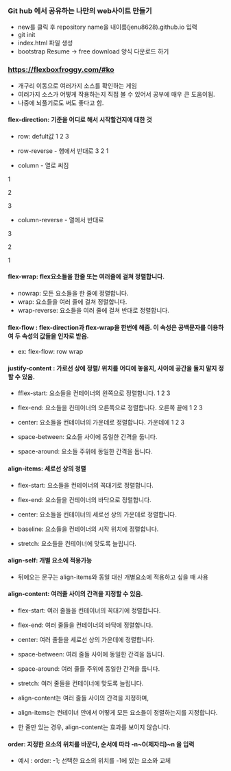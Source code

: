 ### Git hub 에서 공유하는 나만의 web사이트 만들기

- new를 클릭 후 repository name을 내이름(jenu8628).github.io 입력
- git init
- index.html 파일 생성
- bootstrap Resume -> free download  양식 다운로드 하기



### https://flexboxfroggy.com/#ko

- 개구리 이동으로 여러가지 소스를 확인하는 게임
- 여러가지 소스가 어떻게 작용하는지 직접 볼 수 있어서 공부에 매우 큰 도움이됨.
- 나중에 뇌풀기로도 써도 좋다고 함.



#### flex-direction: 기준을 어디로 해서 시작할건지에 대한 것

- row: defult값  1 2 3

- row-reverse - 행에서 반대로    3 2 1

- column - 열로 써짐 

1

2

3

- column-reverse - 열에서 반대로

3

2

1

#### flex-wrap: flex요소들을 한줄 또는 여러줄에 걸쳐 정렬합니다.

- nowrap: 모든 요소들을 한 줄에 정렬합니다.
- wrap: 요소들을 여러 줄에 걸쳐 정렬합니다.
- wrap-reverse: 요소들을 여러 줄에 걸쳐 반대로 정렬합니다.



#### flex-flow : flex-direction과 flex-wrap을 한번에 해줌. 이 속성은 공백문자를 이용하여 두 속성의 값들을 인자로 받음.

- ex: flex-flow: row wrap



#### justify-content : 가로선 상에 정렬/ 위치를 어디에 놓을지, 사이에 공간을 둘지 말지 정할 수 있음.

- fflex-start: 요소들을 컨테이너의 왼쪽으로 정렬합니다. 1 2 3

- flex-end: 요소들을 컨테이너의 오른쪽으로 정렬합니다. 오른쪽 끝에 1 2 3

- center: 요소들을 컨테이너의 가운데로 정렬합니다. 가운데에 1 2 3

- space-between: 요소들 사이에 동일한 간격을 둡니다. 

- space-around: 요소들 주위에 동일한 간격을 둡니다.



#### align-items: 세로선 상의 정렬

- flex-start: 요소들을 컨테이너의 꼭대기로 정렬합니다.

- flex-end: 요소들을 컨테이너의 바닥으로 정렬합니다.

- center: 요소들을 컨테이너의 세로선 상의 가운데로 정렬합니다.

- baseline: 요소들을 컨테이너의 시작 위치에 정렬합니다.

- stretch: 요소들을 컨테이너에 맞도록 늘립니다.



#### align-self: 개별 요소에 적용가능

- 뒤에오는 문구는 align-items와 동일 대신 개별요소에 적용하고 싶을 때 사용



#### align-content:  여러줄 사이의 간격을 지정할 수 있음.

- flex-start: 여러 줄들을 컨테이너의 꼭대기에 정렬합니다.
- flex-end: 여러 줄들을 컨테이너의 바닥에 정렬합니다.
- center: 여러 줄들을 세로선 상의 가운데에 정렬합니다.
- space-between: 여러 줄들 사이에 동일한 간격을 둡니다.
- space-around: 여러 줄들 주위에 동일한 간격을 둡니다.
- stretch: 여러 줄들을 컨테이너에 맞도록 늘립니다.

- align-content는 여러 줄들 사이의 간격을 지정하며, 
- align-items는 컨테이너 안에서 어떻게 모든 요소들이 정렬하는지를 지정합니다. 
- 한 줄만 있는 경우, align-content는 효과를 보이지 않습니다.



#### order: 지정한 요소의 위치를 바꾼다, 순서에 따라 -n~0(제자리)~n 을 입력

- 예시 : order: -1;  선택한 요소의 위치를 -1에 있는 요소와 교체

